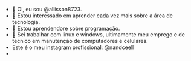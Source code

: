 - 👋 Oi, eu sou @allisson8723.
- 👀 Estou interessado em aprender cada vez mais sobre a área de tecnologia.
- 🌱 Estou aprendendore sobre programação.
- 💞️ Sei trabalhar com linux e windows, ultimamente meu emprego e de tecnico em manutenção de computadores e celulares.
- Este é o meu instagram profissional: @nandceell
- 
<!---
allisson8723/allisson8723 is a ✨ special ✨ repository because its `README.md` (this file) appears on your GitHub profile.
You can click the Preview link to take a look at your changes.
--->
